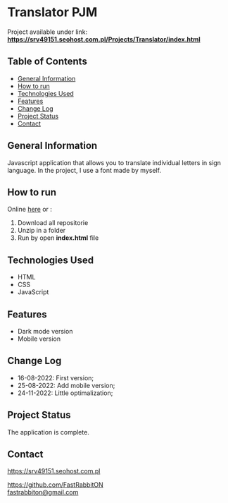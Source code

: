 # Translator PJM
Project available under link: \
**https://srv49151.seohost.com.pl/Projects/Translator/index.html**

## Table of Contents

* [General Information](#general-information)
* [How to run](#how-to-run)
* [Technologies Used](#technologies-used)
* [Features](#features)
* [Change Log](#change-log)
* [Project Status](#project-status)
* [Contact](#contact)

## General Information
Javascript application that allows you to translate individual letters in sign language. In the project, I use a font made by myself. 

## How to run
Online [here](https://srv49151.seohost.com.pl/Projects/Translator/index.html) or :
 1. Download all repositorie
 2. Unzip in a folder
 3. Run by open **index.html** file

## Technologies Used
- HTML
- CSS
- JavaScript

## Features
- Dark mode version
- Mobile version

## Change Log
- 16-08-2022: First version;
- 25-08-2022: Add mobile version;
- 24-11-2022: Little optimalization;

## Project Status
The application is complete.

## Contact
https://srv49151.seohost.com.pl

https://github.com/FastRabbitON \
fastrabbiton@gmail.com


